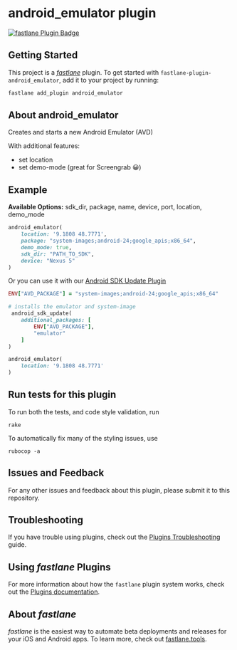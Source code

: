 # android_emulator plugin

[![fastlane Plugin Badge](https://rawcdn.githack.com/fastlane/fastlane/master/fastlane/assets/plugin-badge.svg)](https://rubygems.org/gems/fastlane-plugin-android_emulator)

## Getting Started

This project is a [_fastlane_](https://github.com/fastlane/fastlane) plugin. To get started with `fastlane-plugin-android_emulator`, add it to your project by running:

```bash
fastlane add_plugin android_emulator
```

## About android_emulator

Creates and starts a new Android Emulator (AVD)

With additional features:

* set location
* set demo-mode (great for Screengrab 😀)

## Example

**Available Options:** sdk_dir, package, name, device, port, location, demo_mode

```ruby
android_emulator(
	location: '9.1808 48.7771',
	package: "system-images;android-24;google_apis;x86_64",
	demo_mode: true,
	sdk_dir: "PATH_TO_SDK",
	device: "Nexus 5"
)
```

Or you can use it with our [Android SDK Update Plugin](https://github.com/NovaTecConsulting/fastlane-plugin-android_sdk_update) 


```ruby
ENV["AVD_PACKAGE"] = "system-images;android-24;google_apis;x86_64"

# installs the emulator and system-image
 android_sdk_update(
	additional_packages: [
		ENV["AVD_PACKAGE"],
		"emulator"
	]
)

android_emulator(
	location: '9.1808 48.7771'
)
```

## Run tests for this plugin

To run both the tests, and code style validation, run

```
rake
```

To automatically fix many of the styling issues, use
```
rubocop -a
```

## Issues and Feedback

For any other issues and feedback about this plugin, please submit it to this repository.

## Troubleshooting

If you have trouble using plugins, check out the [Plugins Troubleshooting](https://docs.fastlane.tools/plugins/plugins-troubleshooting/) guide.

## Using _fastlane_ Plugins

For more information about how the `fastlane` plugin system works, check out the [Plugins documentation](https://docs.fastlane.tools/plugins/create-plugin/).

## About _fastlane_

_fastlane_ is the easiest way to automate beta deployments and releases for your iOS and Android apps. To learn more, check out [fastlane.tools](https://fastlane.tools).
